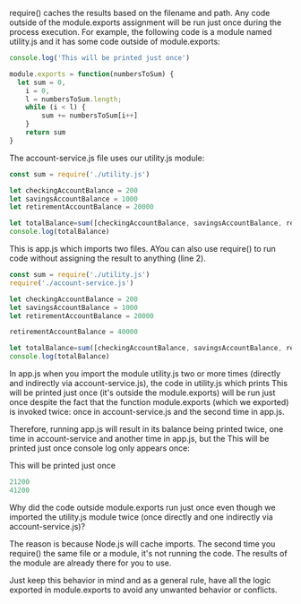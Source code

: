 require() caches the results based on the filename and path. Any code outside of the module.exports assignment will be run just once during the process execution. For example, the following code is a module named utility.js and it has some code outside of module.exports:

```js
console.log('This will be printed just once')

module.exports = function(numbersToSum) {
  let sum = 0, 
    i = 0, 
    l = numbersToSum.length;
    while (i < l) {
        sum += numbersToSum[i++]
    }
    return sum
}
```

The account-service.js file uses our utility.js module:

```js
const sum = require('./utility.js')

let checkingAccountBalance = 200
let savingsAccountBalance = 1000
let retirementAccountBalance = 20000

let totalBalance=sum([checkingAccountBalance, savingsAccountBalance, retirementAccountBalance] )
console.log(totalBalance)
```
This is app.js which imports two files. AYou can also use require() to run code without assigning the result to anything (line 2).

```js
const sum = require('./utility.js')
require('./account-service.js')

let checkingAccountBalance = 200
let savingsAccountBalance = 1000
let retirementAccountBalance = 20000

retirementAccountBalance = 40000

let totalBalance=sum([checkingAccountBalance, savingsAccountBalance, retirementAccountBalance] )
console.log(totalBalance)
```

In app.js when you import the module utility.js two or more times (directly and indirectly via account-service.js), the code in utility.js which prints This will be printed just once (it's outside the module.exports) will be run just once despite the fact that the function module.exports (which we exported) is invoked twice: once in account-service.js and the second time in app.js.

Therefore, running app.js will result in its balance being printed twice, one time in account-service and another time in app.js, but the This will be printed just once console log only appears once:

This will be printed just once
```js
21200
41200
```
Why did the code outside module.exports run just once even though we imported the utility.js module twice (once directly and one indirectly via account-service.js)?

The reason is because Node.js will cache imports. The second time you require() the same file or a module, it's not running the code. The results of the module are already there for you to use.

Just keep this behavior in mind and as a general rule, have all the logic exported in module.exports to avoid any unwanted behavior or conflicts.

